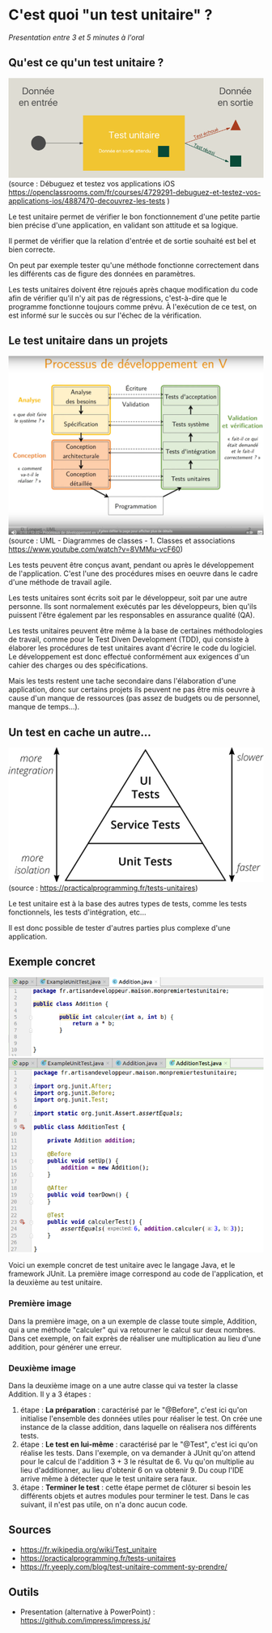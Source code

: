 C'est quoi "un test unitaire" ?
=========================

*Presentation entre 3 et 5 minutes à l'oral*

## Qu'est ce qu'un test unitaire ?

![Qu'est ce qu'un test unitaire](../img/qu_est_ce_test_unitaire.png)
(source : Débuguez et testez vos applications iOS https://openclassrooms.com/fr/courses/4729291-debuguez-et-testez-vos-applications-ios/4887470-decouvrez-les-tests )

Le test unitaire permet de vérifier le bon fonctionnement d'une petite partie bien précise d'une application, en validant son attitude et sa logique.

Il permet de vérifier que la relation d'entrée et de sortie souhaité est bel et bien correcte. 

On peut par exemple tester qu'une méthode fonctionne correctement dans les différents cas de figure des données en paramètres.

Les tests unitaires doivent être rejoués après chaque modification du code afin de vérifier qu'il n'y ait pas de régressions, c'est-à-dire que le programme fonctionne toujours comme prévu. À l'exécution de ce test, on est informé sur le succès ou sur l'échec de la vérification.

## Le test unitaire dans un projets

![Processus de développement](../img/test_unitaires_poo.png) (source : UML - Diagrammes de classes - 1. Classes et associations https://www.youtube.com/watch?v=8VMMu-vcF60)

Les tests peuvent être conçus avant, pendant ou après le développement de l'application. C'est l'une des procédures mises en oeuvre dans le cadre d'une méthode de travail agile.

Les tests unitaires sont écrits soit par le développeur, soit par une autre personne. Ils sont normalement exécutés par les développeurs, bien qu'ils puissent l'être également par les responsables en assurance qualité (QA).

Les tests unitaires peuvent être même à la base de certaines méthodologies de travail, comme pour le Test Diven Development (TDD), qui consiste à élaborer les procédures de test unitaires avant d'écrire le code du logiciel. Le développement est donc effectué conformément aux exigences d'un cahier des charges ou des spécifications.

Mais les tests restent une tache secondaire dans l'élaboration d'une application, donc sur certains projets ils peuvent ne pas être mis oeuvre à cause d'un manque de ressources (pas assez de budgets ou de personnel, manque de temps...).

## Un test en cache un autre...

![Pyramide des tests](../img/pyramide_de_tests.png) (source : https://practicalprogramming.fr/tests-unitaires)

Le test unitaire est à la base des autres types de tests, comme les tests fonctionnels, les tests d'intégration, etc...

Il est donc possible de tester d'autres parties plus complexe d'une application.

## Exemple concret


![Le code Java à tester](../img/example_pratique_test_unitaire_java_1.png)
![Un test unitaire sur le code java ci-dessus](../img/example_pratique_test_unitaire_java_2.png)

Voici un exemple concret de test unitaire avec le langage Java, et le framework JUnit. La première image correspond au code de l'application, et la deuxième au test unitaire.

### Première image
Dans la première image, on a un exemple de classe toute simple, Addition, qui a une méthode "calculer" qui va retourner le calcul sur deux nombres. Dans cet exemple, on fait exprès de réaliser une multiplication au lieu d'une addition, pour générer une erreur.

### Deuxième image
Dans la deuxième image on a une autre classe qui va tester la classe Addition.
Il y a 3 étapes :
1. étape : **La préparation** : caractérisé par le "@Before", c'est ici qu'on initialise l'ensemble des données utiles pour réaliser le test. On crée une instance de la classe addition, dans laquelle on réalisera nos différents tests.
2. étape : **Le test en lui-même** : caractérisé par le "@Test", c'est ici qu'on réalise les tests. Dans l'exemple, on va demander à JUnit qu'on attend pour le calcul de l'addition 3 + 3 le résultat de 6. Vu qu'on multiplie au lieu d'additionner, au lieu d'obtenir 6 on va obtenir 9. Du coup l'IDE arrive même à détecter que le test unitaire sera faux.
3. étape : **Terminer le test** : cette étape permet de clôturer si besoin les différents objets et autres modules pour terminer le test. Dans le cas suivant, il n'est pas utile, on n'a donc aucun code.

## Sources
- https://fr.wikipedia.org/wiki/Test_unitaire
- https://practicalprogramming.fr/tests-unitaires
- https://fr.yeeply.com/blog/test-unitaire-comment-sy-prendre/

## Outils
- Presentation (alternative à PowerPoint) : https://github.com/impress/impress.js/
